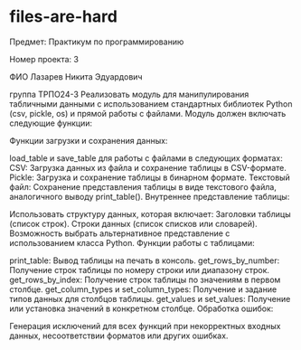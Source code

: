 # files-are-hard
Предмет: Практикум по программированию

Номер проекта: 3

ФИО Лазарев Никита Эдуардович 

группа ТРПО24-3
Реализовать модуль для манипулирования табличными данными с использованием стандартных библиотек Python (csv, pickle, os) и прямой работы с файлами. Модуль должен включать следующие функции:

Функции загрузки и сохранения данных:

load_table и save_table для работы с файлами в следующих форматах: CSV: Загрузка данных из файла и сохранение таблицы в CSV-формате. Pickle: Загрузка и сохранение таблицы в бинарном формате. Текстовый файл: Сохранение представления таблицы в виде текстового файла, аналогичного выводу print_table(). Внутреннее представление таблицы:

Использовать структуру данных, которая включает: Заголовки таблицы (список строк). Строки данных (список списков или словарей). Возможность выбрать альтернативное представление с использованием класса Python. Функции работы с таблицами:

print_table: Вывод таблицы на печать в консоль. get_rows_by_number: Получение строк таблицы по номеру строки или диапазону строк. get_rows_by_index: Получение строк таблицы по значениям в первом столбце. get_column_types и set_column_types: Получение и задание типов данных для столбцов таблицы. get_values и set_values: Получение или установка значений в конкретном столбце. Обработка ошибок:

Генерация исключений для всех функций при некорректных входных данных, несоответствии форматов или других ошибках.
